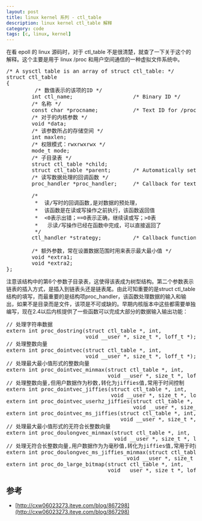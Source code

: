 ```yaml
---
layout: post
title: linux kernel 系列 - ctl_table
description: linux kernel ctl_table 解释
category: code
tags: [c, linux, kernel]
---
```

在看 epoll 的 linux 源码时，对于 ctl_table 不是很清楚，就查了一下关于这个的解释。这个主要是用于 linux /proc 和用户空间通信的一种虚拟文件系统中。

<pre class="nowordwrap">
/* A sysctl table is an array of struct ctl_table: */
struct ctl_table 
{
		 /* 数值表示的该项的ID */  
        int ctl_name;                   /* Binary ID */
        /* 名称 */  
        const char *procname;           /* Text ID for /proc/sys, or zero */
        /* 对于的内核参数 */  
        void *data;
        /* 该参数所占的存储空间 */  
        int maxlen;
        /* 权限模式：rwxrwxrwx */  
        mode_t mode;
        /* 子目录表 */  
        struct ctl_table *child;
        struct ctl_table *parent;       /* Automatically set */
        /* 读写数据处理的回调函数 */  
        proc_handler *proc_handler;     /* Callback for text formatting */
        
        /* 
         *	读/写时的回调函数,是对数据的预处理， 
     	 *	该函数是在读或写操作之前执行，该函数返回值 
     	 *	<0表示出错；==0表示正确，继续读或写；>0表 
    	 *	 示读/写操作已经在函数中完成，可以直接返回了
     	 */  
        ctl_handler *strategy;          /* Callback function for all r/w */
        
        /* 额外参数，常在设置数据范围时用来表示最大最小值 */  
        void *extra1;
        void *extra2;
};
</pre>

注意该结构中的第6个参数子目录表，这使得该表成为树型结构。第二个参数表示链表的插入方式，是插入到链表头还是链表尾。由此可知重要的是struct ctl_table结构的填写，而最重要的是结构项proc_handler，该函数处理数据的输入和输出，如果不是目录而是文件，该项是不可或缺的。早期内核版本中这些都需要单独编写，现在2.4以后内核提供了一些函数可以完成大部分的数据输入输出功能：  

<pre class="nowordwrap">
// 处理字符串数据  
extern int proc_dostring(struct ctl_table *, int,
                         void __user *, size_t *, loff_t *);
// 处理整数向量  
extern int proc_dointvec(struct ctl_table *, int,
                         void __user *, size_t *, loff_t *);
// 处理最大最小值形式的整数向量
extern int proc_dointvec_minmax(struct ctl_table *, int,                                                                              
                                void __user *, size_t *, loff_t *);
// 处理整数向量,但用户数据作为秒数,转化为jiffies值,常用于时间控制  
extern int proc_dointvec_jiffies(struct ctl_table *, int,
                                 void __user *, size_t *, loff_t *);
extern int proc_dointvec_userhz_jiffies(struct ctl_table *, int,
                                        void __user *, size_t *, loff_t *);
extern int proc_dointvec_ms_jiffies(struct ctl_table *, int,
                                    void __user *, size_t *, loff_t *);
// 处理最大最小值形式的无符合长整数向量  
extern int proc_doulongvec_minmax(struct ctl_table *, int,
                                  void __user *, size_t *, loff_t *);
// 处理无符合长整数向量,用户数据作为为毫秒值,转化为jiffies值,常用于时间控制
extern int proc_doulongvec_ms_jiffies_minmax(struct ctl_table *table, int,
                                      void __user *, size_t *, loff_t *);
extern int proc_do_large_bitmap(struct ctl_table *, int,
                                void __user *, size_t *, loff_t *);
</pre>

## 参考

- [http://cxw06023273.iteye.com/blog/867298](http://cxw06023273.iteye.com/blog/867298)


[-10]:    http://hushi55.github.io/  "-10"
